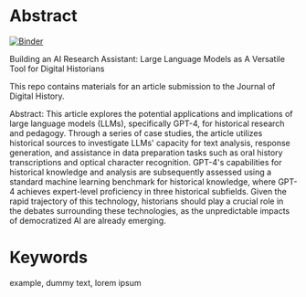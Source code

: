 # Abstract

[![Binder](https://mybinder.org/badge_logo.svg)](https://mybinder.org/v2/gh/Dr-Hutchinson/Creating-an-AI-Research-Assistiant/blob/main/hutchinson_article.ipynb)

Building an AI Research Assistant: Large Language Models as A Versatile Tool for Digital Historians

This repo contains materials for an article submission to the Journal of Digital History.

Abstract: This article explores the potential applications and implications of large language models (LLMs), specifically GPT-4, for historical research and pedagogy. Through a series of case studies, the article utilizes historical sources to investigate LLMs' capacity for text analysis, response generation, and assistance in data preparation tasks such as oral history transcriptions and optical character recognition. GPT-4's capabilities for historical knowledge and analysis are subsequently assessed using a standard machine learning benchmark for historical knowledge, where GPT-4 achieves expert-level proficiency in three historical subfields. Given the rapid trajectory of this technology, historians should play a crucial role in the debates surrounding these technologies, as the unpredictable impacts of democratized AI are already emerging.

# Keywords
example, dummy text, lorem ipsum
